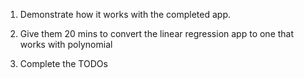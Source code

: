 1. Demonstrate how it works with the completed app.

2. Give them 20 mins to convert the linear regression app to one that works with polynomial

3. Complete the TODOs
